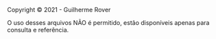 Copyright © 2021 - Guilherme Rover

O uso desses arquivos NÃO é permitido, estão disponíveis apenas para consulta e referência.